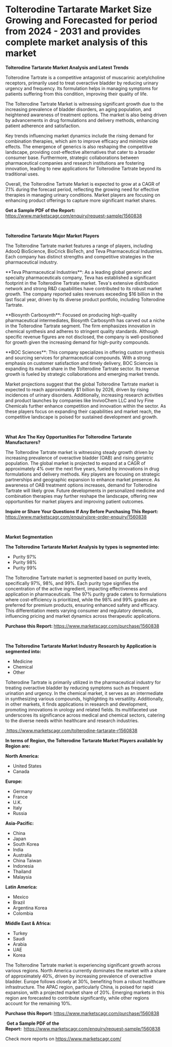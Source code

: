 <p><h1>Tolterodine Tartarate Market Size Growing and Forecasted for period from 2024 - 2031 and provides complete market analysis of this market</h1></p><p><strong>Tolterodine Tartarate Market Analysis and Latest Trends</strong></p>
<p><p>Tolterodine Tartrate is a competitive antagonist of muscarinic acetylcholine receptors, primarily used to treat overactive bladder by reducing urinary urgency and frequency. Its formulation helps in managing symptoms for patients suffering from this condition, improving their quality of life.</p><p>The Tolterodine Tartrate Market is witnessing significant growth due to the increasing prevalence of bladder disorders, an aging population, and heightened awareness of treatment options. The market is also being driven by advancements in drug formulations and delivery methods, enhancing patient adherence and satisfaction. </p><p>Key trends influencing market dynamics include the rising demand for combination therapies, which aim to improve efficacy and minimize side effects. The emergence of generics is also reshaping the competitive landscape, providing cost-effective alternatives that cater to a broader consumer base. Furthermore, strategic collaborations between pharmaceutical companies and research institutions are fostering innovation, leading to new applications for Tolterodine Tartrate beyond its traditional uses. </p><p>Overall, the Tolterodine Tartrate Market is expected to grow at a CAGR of 7.1% during the forecast period, reflecting the growing need for effective therapies in managing urinary conditions. Market players are focusing on enhancing product offerings to capture more significant market shares.</p></p>
<p><strong>Get a Sample PDF of the Report:&nbsp;</strong> <a href="https://www.marketscagr.com/enquiry/request-sample/1560838?utm_campaign=1126&utm_medium=2&utm_source=Github&utm_content=ia&utm_term=08112024&utm_id=tolterodine-tartarate">https://www.marketscagr.com/enquiry/request-sample/1560838</a></p>
<p>&nbsp;</p>
<p><strong>Tolterodine Tartarate Major Market Players</strong></p>
<p><p>The Tolterodine Tartrate market features a range of players, including AdooQ BioScience, BioCrick BioTech, and Teva Pharmaceutical Industries. Each company has distinct strengths and competitive strategies in the pharmaceutical industry.</p><p>**Teva Pharmaceutical Industries**: As a leading global generic and specialty pharmaceuticals company, Teva has established a significant footprint in the Tolterodine Tartrate market. Teva's extensive distribution network and strong R&D capabilities have contributed to its robust market growth. The company reported sales revenues exceeding $16 billion in the last fiscal year, driven by its diverse product portfolio, including Tolterodine Tartrate.</p><p>**Biosynth Carbosynth**: Focused on producing high-quality pharmaceutical intermediates, Biosynth Carbosynth has carved out a niche in the Tolterodine Tartrate segment. The firm emphasizes innovation in chemical synthesis and adheres to stringent quality standards. Although specific revenue figures are not disclosed, the company is well-positioned for growth given the increasing demand for high-purity compounds.</p><p>**BOC Sciences**: This company specializes in offering custom synthesis and sourcing services for pharmaceutical compounds. With a strong emphasis on customer satisfaction and timely delivery, BOC Sciences is expanding its market share in the Tolterodine Tartrate sector. Its revenue growth is fueled by strategic collaborations and emerging market trends.</p><p>Market projections suggest that the global Tolterodine Tartrate market is expected to reach approximately $1 billion by 2026, driven by rising incidences of urinary disorders. Additionally, increasing research activities and product launches by companies like InvivoChem LLC and Ivy Fine Chemicals further enhance competition and innovation within the sector. As these players focus on expanding their capabilities and market reach, the competitive landscape is poised for sustained development and growth.</p></p>
<p>&nbsp;</p>
<p><strong>What Are The Key Opportunities For Tolterodine Tartarate Manufacturers?</strong></p>
<p><p>The Tolterodine Tartrate market is witnessing steady growth driven by increasing prevalence of overactive bladder (OAB) and rising geriatric population. The global market is projected to expand at a CAGR of approximately 4% over the next five years, fueled by innovations in drug formulations and delivery methods. Key players are focusing on strategic partnerships and geographic expansion to enhance market presence. As awareness of OAB treatment options increases, demand for Tolterodine Tartrate will likely grow. Future developments in personalized medicine and combination therapies may further reshape the landscape, offering new opportunities for market players and improving patient outcomes.</p></p>
<p><strong>Inquire or Share Your Questions If Any Before Purchasing This Report:</strong> <a href="https://www.marketscagr.com/enquiry/pre-order-enquiry/1560838?utm_campaign=1126&utm_medium=2&utm_source=Github&utm_content=ia&utm_term=08112024&utm_id=tolterodine-tartarate">https://www.marketscagr.com/enquiry/pre-order-enquiry/1560838</a></p>
<p>&nbsp;</p>
<p><strong>Market Segmentation</strong></p>
<p><strong>The Tolterodine Tartarate Market Analysis by types is segmented into:</strong></p>
<p><ul><li>Purity 97%</li><li>Purity 98%</li><li>Purity 99%</li></ul></p>
<p><p>The Tolterodine Tartrate market is segmented based on purity levels, specifically 97%, 98%, and 99%. Each purity type signifies the concentration of the active ingredient, impacting effectiveness and application in pharmaceuticals. The 97% purity grade caters to formulations where cost-efficiency is prioritized, while the 98% and 99% grades are preferred for premium products, ensuring enhanced safety and efficacy. This differentiation meets varying consumer and regulatory demands, influencing pricing and market dynamics across therapeutic applications.</p></p>
<p><strong>Purchase this Report:&nbsp;</strong><a href="https://www.marketscagr.com/purchase/1560838?utm_campaign=1126&utm_medium=2&utm_source=Github&utm_content=ia&utm_term=08112024&utm_id=tolterodine-tartarate">https://www.marketscagr.com/purchase/1560838</a></p>
<p>&nbsp;</p>
<p><strong>The Tolterodine Tartarate Market Industry Research by Application is segmented into:</strong></p>
<p><ul><li>Medicine</li><li>Chemical</li><li>Other</li></ul></p>
<p><p>Tolterodine Tartrate is primarily utilized in the pharmaceutical industry for treating overactive bladder by reducing symptoms such as frequent urination and urgency. In the chemical market, it serves as an intermediate in synthesizing various compounds, highlighting its versatility. Additionally, in other markets, it finds applications in research and development, promoting innovations in urology and related fields. Its multifaceted use underscores its significance across medical and chemical sectors, catering to the diverse needs within healthcare and research industries.</p></p>
<p><a href="https://www.marketscagr.com/tolterodine-tartarate-r1560838?utm_campaign=1126&utm_medium=2&utm_source=Github&utm_content=ia&utm_term=08112024&utm_id=tolterodine-tartarate">&nbsp;https://www.marketscagr.com/tolterodine-tartarate-r1560838</a></p>
<p><strong>In terms of Region, the Tolterodine Tartarate Market Players available by Region are:</strong></p>
<p>
    <p> <strong> North America: </strong>
        <ul>
            <li>United States</li>
            <li>Canada</li>
        </ul>
        </p> 
    <p> <strong> Europe: </strong>
        <ul>
            <li>Germany</li>
            <li>France</li>
            <li>U.K.</li>
            <li>Italy</li>
            <li>Russia</li>
        </ul>
        </p> 
    <p> <strong> Asia-Pacific: </strong>
        <ul>
            <li>China</li>
            <li>Japan</li>
            <li>South Korea</li>
            <li>India</li>
            <li>Australia</li>
            <li>China Taiwan</li>
            <li>Indonesia</li>
            <li>Thailand</li>
            <li>Malaysia</li>
        </ul>
        </p> 
    <p> <strong> Latin America: </strong>
        <ul>
            <li>Mexico</li>
            <li>Brazil</li>
            <li>Argentina Korea</li>
            <li>Colombia</li>
        </ul>
        </p> 
    <p> <strong> Middle East & Africa: </strong>
        <ul>
            <li>Turkey</li>
            <li>Saudi</li>
            <li>Arabia</li>
            <li>UAE</li>
            <li>Korea</li>
        </ul>
    </p>
    </p>
<p><p>The Tolterodine Tartrate market is experiencing significant growth across various regions. North America currently dominates the market with a share of approximately 40%, driven by increasing prevalence of overactive bladder. Europe follows closely at 30%, benefiting from a robust healthcare infrastructure. The APAC region, particularly China, is poised for rapid expansion, with a projected market share of 20%. Emerging markets in this region are forecasted to contribute significantly, while other regions account for the remaining 10%.</p></p>
<p><strong>Purchase this Report: </strong><a href="https://www.marketscagr.com/purchase/1560838?utm_campaign=1126&utm_medium=2&utm_source=Github&utm_content=ia&utm_term=08112024&utm_id=tolterodine-tartarate">https://www.marketscagr.com/purchase/1560838</a></p>
<p>&nbsp;<strong>Get a Sample PDF of the Report:&nbsp;&nbsp;</strong><a href="https://www.marketscagr.com/enquiry/request-sample/1560838?utm_campaign=1126&utm_medium=2&utm_source=Github&utm_content=ia&utm_term=08112024&utm_id=tolterodine-tartarate">https://www.marketscagr.com/enquiry/request-sample/1560838</a></p>
<p><strong></strong></p>
<p>Check more reports on <a href="https://www.marketscagr.com/?utm_campaign=1126&utm_medium=2&utm_source=Github&utm_content=ia&utm_term=08112024&utm_id=tolterodine-tartarate">https://www.marketscagr.com/</a></p>